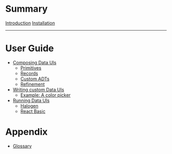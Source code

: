 # Summary


[Introduction](./generated/Introduction.md)
[Installation](./generated/Installation.md)

-----------

# User Guide

- [Composing Data UIs](./generated/ComposingDataUIs.md)
  - [Primitives](./generated/ComposingDataUIs/Primitives.md)
  - [Records](./generated/ComposingDataUIs/Records.md)
  - [Custom ADTs]()
  - [Refinement]()
- [Writing custom Data UIs]()
  - [Example: A color picker]()
- [Running Data UIs]()
  - [Halogen]()
  - [React Basic]()

# Appendix

- [Glossary](./generated/Glossary.md)